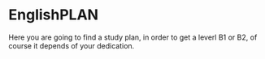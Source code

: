 # EnglishPLAN
Here you are going to find a study plan, in order to get a leverl B1 or B2, of course it depends of your dedication.
